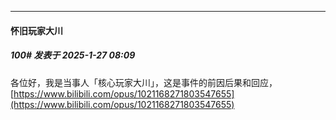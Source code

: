 ﻿
*****

####  怀旧玩家大川  
##### 100#       发表于 2025-1-27 08:09

各位好，我是当事人「核心玩家大川」，这是事件的前因后果和回应，[https://www.bilibili.com/opus/1021168271803547655](https://www.bilibili.com/opus/1021168271803547655)

